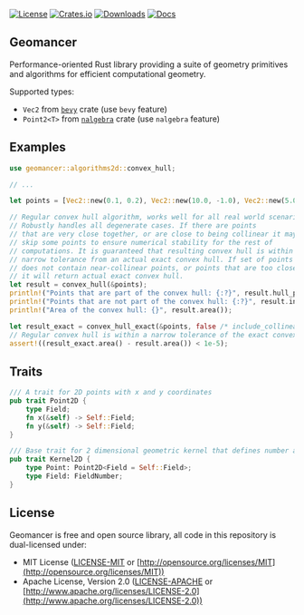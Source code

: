 
[![License](https://img.shields.io/badge/license-MIT%2FApache-blue.svg)](https://github.com/andrewb330/geomancer#license)
[![Crates.io](https://img.shields.io/crates/v/geomancer.svg)](https://crates.io/crates/geomancer)
[![Downloads](https://img.shields.io/crates/d/geomancer.svg)](https://crates.io/crates/geomancer)
[![Docs](https://docs.rs/geomancer/badge.svg)](https://docs.rs/geomancer/latest/geomancer/)

## Geomancer
Performance-oriented Rust library providing a suite of geometry primitives and algorithms for efficient computational geometry.

Supported types:
- `Vec2` from [`bevy`](https://github.com/bevyengine/bevy) crate (use `bevy` feature)
- `Point2<T>` from [`nalgebra`](https://github.com/dimforge/nalgebra) crate (use `nalgebra` feature)

## Examples
```rust
use geomancer::algorithms2d::convex_hull;

// ...

let points = [Vec2::new(0.1, 0.2), Vec2::new(10.0, -1.0), Vec2::new(5.0, 2.0), Vec2::new(7.0, 7.0)];

// Regular convex hull algorithm, works well for all real world scenarios.
// Robustly handles all degenerate cases. If there are points
// that are very close together, or are close to being collinear it may
// skip some points to ensure numerical stability for the rest of
// computations. It is guaranteed that resulting convex hull is within
// narrow tolerance from an actual exact convex hull. If set of points
// does not contain near-collinear points, or points that are too close together
// it will return actual exact convex hull.
let result = convex_hull(&points);
println!("Points that are part of the convex hull: {:?}", result.hull_points());
println!("Points that are not part of the convex hull: {:?}", result.inside_points());
println!("Area of the convex hull: {}", result.area());

let result_exact = convex_hull_exact(&points, false /* include_collinear */);
// Regular convex hull is within a narrow tolerance of the exact convex hull.
assert!((result_exact.area() - result.area()) < 1e-5);
```

## Traits
```rust
/// A trait for 2D points with x and y coordinates
pub trait Point2D {
    type Field;
    fn x(&self) -> Self::Field;
    fn y(&self) -> Self::Field;
}

/// Base trait for 2 dimensional geometric kernel that defines number and point type.
pub trait Kernel2D {
    type Point: Point2D<Field = Self::Field>;
    type Field: FieldNumber;
}
```

## License

Geomancer is free and open source library, all code in this repository is dual-licensed under:

* MIT License ([LICENSE-MIT](LICENSE-MIT) or [http://opensource.org/licenses/MIT](http://opensource.org/licenses/MIT))
* Apache License, Version 2.0 ([LICENSE-APACHE](LICENSE-APACHE) or [http://www.apache.org/licenses/LICENSE-2.0](http://www.apache.org/licenses/LICENSE-2.0))
